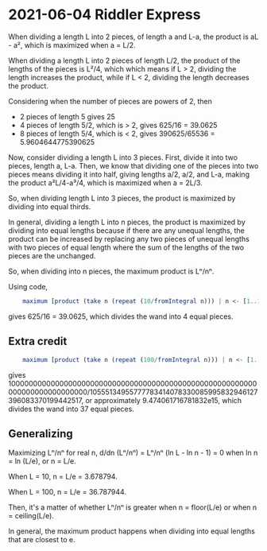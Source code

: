 2021-06-04 Riddler Express
==========================
When dividing a length L into 2 pieces, of length a and L-a, the product is
aL - a², which is maximized when a = L/2.

When dividing a length L into 2 pieces of length L/2, the product of the
lengths of the pieces is L²/4, which which means if L > 2, dividing the
length increases the product, while if L < 2, dividing the length decreases
the product.

Considering when the number of pieces are powers of 2, then
* 2 pieces of length 5 gives 25
* 4 pieces of length 5/2, which is > 2, gives 625/16 = 39.0625
* 8 pieces of length 5/4, which is < 2, gives 390625/65536 = 5.9604644775390625

Now, consider dividing a length L into 3 pieces.  First, divide it into two
pieces, length a, L-a.  Then, we know that dividing one of the pieces into
two pieces means dividing it into half, giving lengths a/2, a/2, and L-a,
making the product a²L/4-a³/4, which is maximized when a = 2L/3.

So, when dividing length L into 3 pieces, the product is maximized by
dividing into equal thirds.

In general, dividing a length L into n pieces, the product is maximized by
dividing into equal lengths because if there are any unequal lengths, the
product can be increased by replacing any two pieces of unequal lengths
with two pieces of equal length where the sum of the lengths of the two
pieces are the unchanged.

So, when dividing into n pieces, the maximum product is Lⁿ/nⁿ.

Using code,
```haskell
    maximum [product (take n (repeat (10/fromIntegral n))) | n <- [1..10]] :: Rational
```
gives 625/16 = 39.0625, which divides the wand into 4 equal pieces.

Extra credit
------------
```haskell
    maximum [product (take n (repeat (100/fromIntegral n))) | n <- [1..100]] :: Rational
```
gives 100000000000000000000000000000000000000000000000000000000000000000000000000/10555134955777783414078330085995832946127396083370199442517, or approximately 9.474061716781832e15,
which divides the wand into 37 equal pieces.

Generalizing
------------
Maximizing Lⁿ/nⁿ for real n, d/dn (Lⁿ/nⁿ) = Lⁿ/nⁿ (ln L - ln n - 1) = 0
when ln n = ln (L/e), or n = L/e.

When L = 10, n = L/e = 3.678794.

When L = 100, n = L/e = 36.787944.

Then, it's a matter of whether Lⁿ/nⁿ is greater when n = floor(L/e) or
when n = ceiling(L/e).

In general, the maximum product happens when dividing into equal lengths
that are closest to e.
